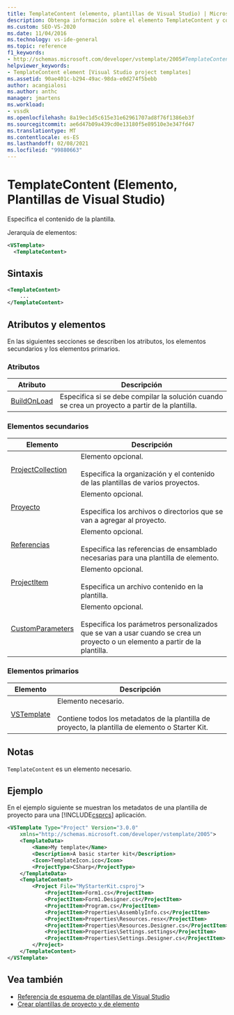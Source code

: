 ```yaml
---
title: TemplateContent (elemento, plantillas de Visual Studio) | Microsoft Docs
description: Obtenga información sobre el elemento TemplateContent y cómo especifica el contenido de la plantilla.
ms.custom: SEO-VS-2020
ms.date: 11/04/2016
ms.technology: vs-ide-general
ms.topic: reference
f1_keywords:
- http://schemas.microsoft.com/developer/vstemplate/2005#TemplateContent
helpviewer_keywords:
- TemplateContent element [Visual Studio project templates]
ms.assetid: 90ae401c-b294-49ac-98da-e0d274f5bebb
author: acangialosi
ms.author: anthc
manager: jmartens
ms.workload:
- vssdk
ms.openlocfilehash: 8a19ec1d5c615e31e62961707ad8f76f1386eb3f
ms.sourcegitcommit: ae6d47b09a439cd0e13180f5e89510e3e347fd47
ms.translationtype: MT
ms.contentlocale: es-ES
ms.lasthandoff: 02/08/2021
ms.locfileid: "99880663"
---
```

# <a name="templatecontent-element-visual-studio-templates"></a>TemplateContent (Elemento, Plantillas de Visual Studio)

Especifica el contenido de la plantilla.

Jerarquía de elementos:

```xml
<VSTemplate>
  <TemplateContent>
```

## <a name="syntax"></a>Sintaxis

```xml
<TemplateContent>
    ...
</TemplateContent>
```

## <a name="attributes-and-elements"></a>Atributos y elementos
 En las siguientes secciones se describen los atributos, los elementos secundarios y los elementos primarios.

### <a name="attributes"></a>Atributos

|Atributo|Descripción|
|---------------|-----------------|
|[BuildOnLoad](../extensibility/buildonload-visual-studio-templates.md)|Especifica si se debe compilar la solución cuando se crea un proyecto a partir de la plantilla.|

### <a name="child-elements"></a>Elementos secundarios

|Elemento|Descripción|
|-------------|-----------------|
|[ProjectCollection](../extensibility/projectcollection-element-visual-studio-templates.md)|Elemento opcional.<br /><br /> Especifica la organización y el contenido de las plantillas de varios proyectos.|
|[Proyecto](../extensibility/project-element-visual-studio-templates.md)|Elemento opcional.<br /><br /> Especifica los archivos o directorios que se van a agregar al proyecto.|
|[Referencias](../extensibility/references-element-visual-studio-templates.md)|Elemento opcional.<br /><br /> Especifica las referencias de ensamblado necesarias para una plantilla de elemento.|
|[ProjectItem](../extensibility/projectitem-element-visual-studio-item-templates.md)|Elemento opcional.<br /><br /> Especifica un archivo contenido en la plantilla.|
|[CustomParameters](../extensibility/customparameters-element-visual-studio-templates.md)|Elemento opcional.<br /><br /> Especifica los parámetros personalizados que se van a usar cuando se crea un proyecto o un elemento a partir de la plantilla.|

### <a name="parent-elements"></a>Elementos primarios

|Elemento|Descripción|
|-------------|-----------------|
|[VSTemplate](../extensibility/vstemplate-element-visual-studio-templates.md)|Elemento necesario.<br /><br /> Contiene todos los metadatos de la plantilla de proyecto, la plantilla de elemento o Starter Kit.|

## <a name="remarks"></a>Notas
 `TemplateContent` es un elemento necesario.

## <a name="example"></a>Ejemplo
 En el ejemplo siguiente se muestran los metadatos de una plantilla de proyecto para una [!INCLUDE[csprcs](../data-tools/includes/csprcs_md.md)] aplicación.

```xml
<VSTemplate Type="Project" Version="3.0.0"
    xmlns="http://schemas.microsoft.com/developer/vstemplate/2005">
    <TemplateData>
        <Name>My template</Name>
        <Description>A basic starter kit</Description>
        <Icon>TemplateIcon.ico</Icon>
        <ProjectType>CSharp</ProjectType>
    </TemplateData>
    <TemplateContent>
        <Project File="MyStarterKit.csproj">
            <ProjectItem>Form1.cs</ProjectItem>
            <ProjectItem>Form1.Designer.cs</ProjectItem>
            <ProjectItem>Program.cs</ProjectItem>
            <ProjectItem>Properties\AssemblyInfo.cs</ProjectItem>
            <ProjectItem>Properties\Resources.resx</ProjectItem>
            <ProjectItem>Properties\Resources.Designer.cs</ProjectItem>
            <ProjectItem>Properties\Settings.settings</ProjectItem>
            <ProjectItem>Properties\Settings.Designer.cs</ProjectItem>
        </Project>
    </TemplateContent>
</VSTemplate>
```

## <a name="see-also"></a>Vea también

- [Referencia de esquema de plantillas de Visual Studio](../extensibility/visual-studio-template-schema-reference.md)
- [Crear plantillas de proyecto y de elemento](../ide/creating-project-and-item-templates.md)
